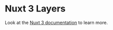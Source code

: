 # Nuxt 3 Layers

Look at the [Nuxt 3 documentation](https://nuxt.com/docs/getting-started/introduction) to learn more.